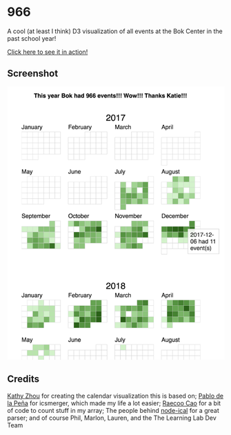 # 966

A cool (at least I think) D3 visualization of all events at the Bok Center in the past school year!

[Click here to see it in action!](https://blou.me/bok/966/)

## Screenshot

![screenshot](/screenshot.png?raw=true)

## Credits

[Kathy Zhou](http://www.kathyzhou.com/) for creating the calendar visualization this is based on; 
[Pablo de la Peña](https://github.com/hellopablo) for icsmerger, which made my life a lot easier; 
[Raecoo Cao](https://github.com/raecoo) for a bit of code to count stuff in my array; 
The people behind [node-ical](https://github.com/jens-maus/node-ical) for a great parser; 
and of course Phil, Marlon, Lauren, and the The Learning Lab Dev Team
